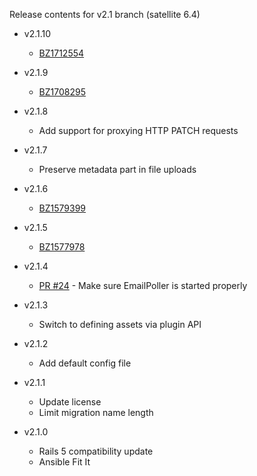 Release contents for v2.1 branch (satellite 6.4)

- v2.1.10
  * [BZ1712554](https://bugzilla.redhat.com/show_bug.cgi?id=1712554)

- v2.1.9
  * [BZ1708295](https://bugzilla.redhat.com/show_bug.cgi?id=)
  
- v2.1.8
  * Add support for proxying HTTP PATCH requests
  
- v2.1.7
  * Preserve metadata part in file uploads
  
- v2.1.6
  * [BZ1579399](https://bugzilla.redhat.com/show_bug.cgi?id=1579399)
  
- v2.1.5
  * [BZ1577978](https://bugzilla.redhat.com/show_bug.cgi?id=9051401577978)
  
- v2.1.4
  * [PR #24](https://github.com/redhataccess/foreman-plugin/pull/24) - Make sure EmailPoller is started properly 
  
- v2.1.3
  * Switch to defining assets via plugin API
  
- v2.1.2
  * Add default config file
  
- v2.1.1
  * Update license
  * Limit migration name length
  
- v2.1.0
  * Rails 5 compatibility update
  * Ansible Fit It 
  
